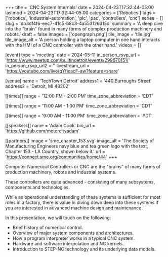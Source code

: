 +++
title = 'CNC System Internals'
date = 2024-04-23T17:32:44-05:00
lastmod = 2024-04-23T17:32:44-05:00
categories = ['Robotics']
tags = ['robotics', 'industrial-automation', 'plc', 'pac', 'controllers', 'cnc']
series = []
slug = 'db3df4f6-eec7-41c5-b8c3-4a553126315d'
summary = 'A deep dive into the "brain" found in many forms of complex production machinery and robots.'
draft = false
images = ['opengraph.png']
tile_image = 'tile.jpg'
tile_image_alt = 'A person holding a laptop computer in one hand interacts with the HMI of a CNC controller with the other hand.'
videos = []

[event]
type = 'meeting'
date = 2024-05-11
in_person_rsvp_url = 'https://www.meetup.com/builtindetroit/events/299670151/'
in_person_rsvp_url2 = ''
livestream_url = 'https://youtube.com/live/qYficacF-aw?feature=share'

[venue]
name = 'TechTown Detroit'
address1 = '440 Burroughs Street'
address2 = 'Detroit, MI 48202'

[[times]]
range = '12:00 PM - 2:00 PM'
time_zone_abbreviation = 'EDT'

[[times]]
range = '11:00 AM - 1:00 PM'
time_zone_abbreviation = 'CDT'

[[times]]
range = '9:00 AM - 11:00 PM'
time_zone_abbreviation = 'PDT'

[[speakers]]
name = 'Adam Cook'
bio_url = 'https://github.com/motorcityadam'

[[partners]]
image = 'sme_chapter_153.svg'
image_alt = 'The Society of Manufacturing Engineers navy blue and tea green logo with the text, Chapter 153 - LA Country, shown below it.'
url = 'https://connect.sme.org/communities/home/44'
+++

Computer Numerical Controllers or CNC are the "brains" of many forms of production machinery, robots and industrial systems.

These controllers are quite advanced - consisting of many subsystems, components and technologies.

While an operational understanding of these systems is sufficient for most roles in a factory, there is value in diving down deep into these systems if you are interested in advanced machine design and maintenance.

In this presentation, we will touch on the following:

- Brief history of numerical control.
- Overview of major system components and architectures.
- How a program interpreter works in a typical CNC system.
- Hardware and software interpolation and NC kernels.
- Introduction to STEP-NC technology and its underlying data models.
